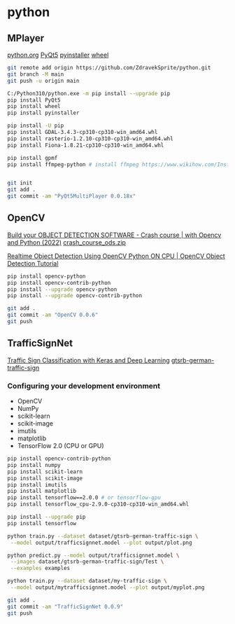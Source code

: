 # python

## MPlayer

[python.org](https://www.python.org/)
[PyQt5](https://pypi.org/project/PyQt5/)
[pyinstaller](https://pypi.org/project/pyinstaller/)
[wheel](https://pypi.org/project/wheel/)

```bash
git remote add origin https://github.com/ZdravekSprite/python.git
git branch -M main
git push -u origin main

C:/Python310/python.exe -m pip install --upgrade pip
pip install PyQt5
pip install wheel
pip install pyinstaller

pip install -U pip
pip install GDAL-3.4.3-cp310-cp310-win_amd64.whl
pip install rasterio-1.2.10-cp310-cp310-win_amd64.whl
pip install Fiona-1.8.21-cp310-cp310-win_amd64.whl

pip install gpmf
pip install ffmpeg-python # install ffmpeg https://www.wikihow.com/Install-FFmpeg-on-Windows


git init
git add .
git commit -am "PyQt5MultiPlayer 0.0.18x"
```

## OpenCV

[Build your OBJECT DETECTION SOFTWARE - Crash course | with Opencv and Python (2022)](https://www.youtube.com/watch?v=bUoWTPaKUi4)
[crash_course_ods.zip](https://pysource.com/download/crash_course_ods.zip)

[Realtime Object Detection Using OpenCV Python ON CPU | OpenCV Object Detection Tutorial](https://www.youtube.com/watch?v=hVavSe60M3g)

```bash
pip install opencv-python
pip install opencv-contrib-python
pip install --upgrade opencv-python
pip install --upgrade opencv-contrib-python

git add .
git commit -am "OpenCV 0.0.6"
git push
```

## TrafficSignNet

[Traffic Sign Classification with Keras and Deep Learning](https://pyimagesearch.com/2019/11/04/traffic-sign-classification-with-keras-and-deep-learning/)
[gtsrb-german-traffic-sign](https://www.kaggle.com/meowmeowmeowmeowmeow/gtsrb-german-traffic-sign/)

### Configuring your development environment

- OpenCV
- NumPy
- scikit-learn
- scikit-image
- imutils
- matplotlib
- TensorFlow 2.0 (CPU or GPU) [](https://www.tensorflow.org/install/pip#windows)

```bash
pip install opencv-contrib-python
pip install numpy
pip install scikit-learn
pip install scikit-image
pip install imutils
pip install matplotlib
pip install tensorflow==2.0.0 # or tensorflow-gpu
pip install tensorflow_cpu-2.9.0-cp310-cp310-win_amd64.whl

pip install --upgrade pip
pip install tensorflow

python train.py --dataset dataset/gtsrb-german-traffic-sign \
 --model output/trafficsignnet.model --plot output/plot.png

python predict.py --model output/trafficsignnet.model \
 --images dataset/gtsrb-german-traffic-sign/Test \
 --examples examples

python train.py --dataset dataset/my-traffic-sign \
 --model output/mytrafficsignnet.model --plot output/myplot.png

git add .
git commit -am "TrafficSignNet 0.0.9"
git push
```
